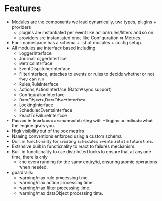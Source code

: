 # Features

* Modules are the components we load dynamically, two types, plugins + providers
  * plugins are instantiated per event like action/rules/filters and so on.
  * providers are instantiated once like Configuration or Metrics.
* Each namespace has a schema + list of modules + config setup.
* All modules are interface based including
  * LoggerInterface
  * JournalLoggerInterface
  * MetricsInterface
  * EventDispatcherInterface
  * FilterInterface, attaches to events or rules to decide whether or not they can run
  * Rules,RuleInterface
  * Actions,ActionInterface (BatchAsync support)
  * ConfigurationInterface
  * DataObjects,DataObjectInterface
  * LockingInterface
  * ScheduledEventsInterface
  * ReactToFailureInterface
* Passed in Interfaces are named starting with *Engine to indicate what the engine gives you.
* High visibility out of the box metrics
* Naming conventions enforced using a custom schema.
* Built in functionality for creating scheduled events set at a future time.
* Extensive built in functionality to react to failures mechanism.
* Built in functionality to use distributed locks to ensure that at any one time, there is only
  * one event running for the same entity/id, ensuring atomic operations when needed.
* guardrails:
  * warning/max rule processing time.
  * warning/max action processing time.
  * warning/max filter processing time.
  * warning/max dataObject processing time.
